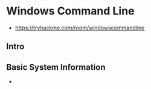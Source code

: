 # Windows Command Line 
- https://tryhackme.com/room/windowscommandline
## Intro
## Basic System Information
- 
